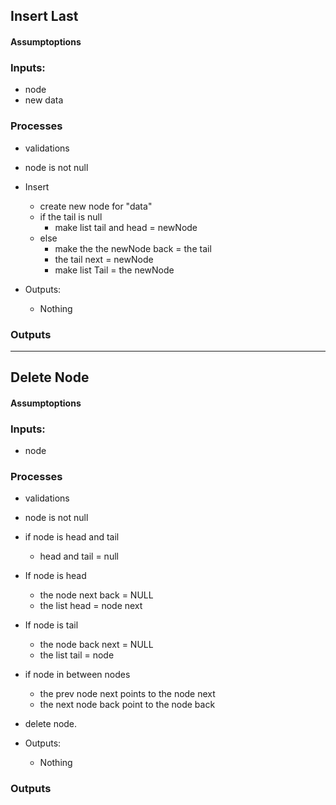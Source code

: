 ## Insert Last
####  Assumptoptions

### Inputs:
- node
- new data

### Processes
- validations
- node is not null

- Insert
    - create new node for "data"
    - if the tail is null
        - make list tail and head = newNode
    - else
        - make the the newNode back = the tail
        - the tail next = newNode
        - make list Tail = the newNode

- Outputs:
    - Nothing

### Outputs


******

## Delete Node
####  Assumptoptions

### Inputs:
- node

### Processes
- validations
- node is not null

- if node is head and tail
    - head and tail = null

- If node is head
    - the node next back = NULL
    - the list head = node next

- If node is tail
    - the node back next = NULL
    - the list tail = node 

- if node in between nodes
    - the prev node next points to the node next
    - the next node back point to the node back

- delete node.

 

- Outputs:
    - Nothing

### Outputs